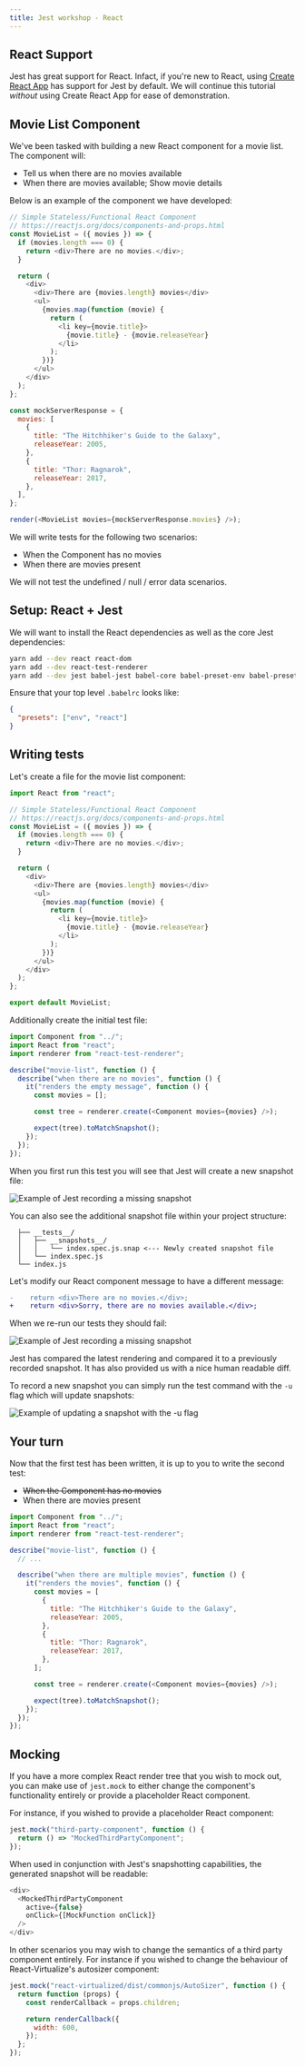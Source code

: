 ```yaml
---
title: Jest workshop - React
---
```


## React Support

Jest has great support for React. Infact, if you're new to React, using [Create React App](https://github.com/facebook/create-react-app)
has support for Jest by default. We will continue this tutorial _without_ using Create React App for ease of demonstration.

## Movie List Component

We've been tasked with building a new React component for a movie list.
The component will:

- Tell us when there are no movies available
- When there are movies available; Show movie details

Below is an example of the component we have developed:

```javascript
// Simple Stateless/Functional React Component
// https://reactjs.org/docs/components-and-props.html
const MovieList = ({ movies }) => {
  if (movies.length === 0) {
    return <div>There are no movies.</div>;
  }

  return (
    <div>
      <div>There are {movies.length} movies</div>
      <ul>
        {movies.map(function (movie) {
          return (
            <li key={movie.title}>
              {movie.title} - {movie.releaseYear}
            </li>
          );
        })}
      </ul>
    </div>
  );
};

const mockServerResponse = {
  movies: [
    {
      title: "The Hitchhiker's Guide to the Galaxy",
      releaseYear: 2005,
    },
    {
      title: "Thor: Ragnarok",
      releaseYear: 2017,
    },
  ],
};

render(<MovieList movies={mockServerResponse.movies} />);
```

We will write tests for the following two scenarios:

- When the Component has no movies
- When there are movies present

We will not test the undefined / null / error data scenarios.

## Setup: React + Jest

We will want to install the React dependencies as well as the core Jest dependencies:

```bash
yarn add --dev react react-dom
yarn add --dev react-test-renderer
yarn add --dev jest babel-jest babel-core babel-preset-env babel-preset-react
```

Ensure that your top level `.babelrc` looks like:

```json
{
  "presets": ["env", "react"]
}
```

## Writing tests

Let's create a file for the movie list component:

```javascript {"title": "src/movie-list/index.js"}
import React from "react";

// Simple Stateless/Functional React Component
// https://reactjs.org/docs/components-and-props.html
const MovieList = ({ movies }) => {
  if (movies.length === 0) {
    return <div>There are no movies.</div>;
  }

  return (
    <div>
      <div>There are {movies.length} movies</div>
      <ul>
        {movies.map(function (movie) {
          return (
            <li key={movie.title}>
              {movie.title} - {movie.releaseYear}
            </li>
          );
        })}
      </ul>
    </div>
  );
};

export default MovieList;
```

Additionally create the initial test file:

```javascript {"title": "src/movie-list/__tests__/index.spec.js"}
import Component from "../";
import React from "react";
import renderer from "react-test-renderer";

describe("movie-list", function () {
  describe("when there are no movies", function () {
    it("renders the empty message", function () {
      const movies = [];

      const tree = renderer.create(<Component movies={movies} />);

      expect(tree).toMatchSnapshot();
    });
  });
});
```

When you first run this test you will see that Jest will create a new snapshot file:

![](./recording-snapshot.png "Example of Jest recording a missing snapshot")

You can also see the additional snapshot file within your project structure:

```file-structure
  ├── __tests__/
  │   ├── __snapshots__/
  │   │   └── index.spec.js.snap <--- Newly created snapshot file
  │   └── index.spec.js
  └── index.js
```

Let's modify our React component message to have a different message:

```diff {"title": "src/movie-list/index.js"}
-    return <div>There are no movies.</div>;
+    return <div>Sorry, there are no movies available.</div>;
```

When we re-run our tests they should fail:

![](./recording-snapshot-failure.png "Example of Jest recording a missing snapshot")

Jest has compared the latest rendering and compared it to a previously recorded snapshot.
It has also provided us with a nice human readable diff.

To record a new snapshot you can simply run the test command with the `-u` flag which will update snapshots:

![](./record-snapshot-updated.png "Example of updating a snapshot with the -u flag")

## Your turn

Now that the first test has been written, it is up to you to write the second test:

- ~~When the Component has no movies~~
- When there are movies present

```javascript {"hasSpoilers": true}
import Component from "../";
import React from "react";
import renderer from "react-test-renderer";

describe("movie-list", function () {
  // ...

  describe("when there are multiple movies", function () {
    it("renders the movies", function () {
      const movies = [
        {
          title: "The Hitchhiker's Guide to the Galaxy",
          releaseYear: 2005,
        },
        {
          title: "Thor: Ragnarok",
          releaseYear: 2017,
        },
      ];

      const tree = renderer.create(<Component movies={movies} />);

      expect(tree).toMatchSnapshot();
    });
  });
});
```

## Mocking

If you have a more complex React render tree that you wish to mock out, you can make use of `jest.mock` to either
change the component's functionality entirely or provide a placeholder React component.

For instance, if you wished to provide a placeholder React component:

```javascript
jest.mock("third-party-component", function () {
  return () => "MockedThirdPartyComponent";
});
```

When used in conjunction with Jest's snapshotting capabilities, the generated snapshot will be readable:

```javascript
<div>
  <MockedThirdPartyComponent
    active={false}
    onClick={[MockFunction onClick]}
  />
</div>
```

In other scenarios you may wish to change the semantics of a third party component entirely. For instance if you wished
to change the behaviour of React-Virtualize's autosizer component:

```javascript
jest.mock("react-virtualized/dist/commonjs/AutoSizer", function () {
  return function (props) {
    const renderCallback = props.children;

    return renderCallback({
      width: 600,
    });
  };
});
```
